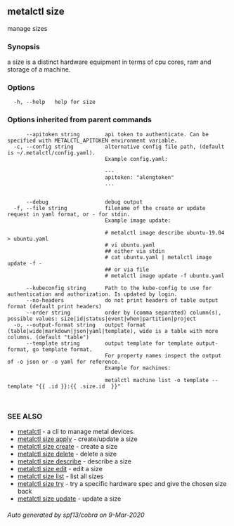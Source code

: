 ## metalctl size

manage sizes

### Synopsis

a size is a distinct hardware equipment in terms of cpu cores, ram and storage of a machine.

### Options

```
  -h, --help   help for size
```

### Options inherited from parent commands

```
      --apitoken string        api token to authenticate. Can be specified with METALCTL_APITOKEN environment variable.
  -c, --config string          alternative config file path, (default is ~/.metalctl/config.yaml).
                               Example config.yaml:
                               
                               ---
                               apitoken: "alongtoken"
                               ...
                               
                               
      --debug                  debug output
  -f, --file string            filename of the create or update request in yaml format, or - for stdin.
                               Example image update:
                               
                               # metalctl image describe ubuntu-19.04 > ubuntu.yaml
                               # vi ubuntu.yaml
                               ## either via stdin
                               # cat ubuntu.yaml | metalctl image update -f -
                               ## or via file
                               # metalctl image update -f ubuntu.yaml
                               
      --kubeconfig string      Path to the kube-config to use for authentication and authorization. Is updated by login.
      --no-headers             do not print headers of table output format (default print headers)
      --order string           order by (comma separated) column(s), possible values: size|id|status|event|when|partition|project
  -o, --output-format string   output format (table|wide|markdown|json|yaml|template), wide is a table with more columns. (default "table")
      --template string        output template for template output-format, go template format.
                               For property names inspect the output of -o json or -o yaml for reference.
                               Example for machines:
                               
                               metalctl machine list -o template --template "{{ .id }}:{{ .size.id  }}"
                               
                               
```

### SEE ALSO

* [metalctl](metalctl.md)	 - a cli to manage metal devices.
* [metalctl size apply](metalctl_size_apply.md)	 - create/update a size
* [metalctl size create](metalctl_size_create.md)	 - create a size
* [metalctl size delete](metalctl_size_delete.md)	 - delete a size
* [metalctl size describe](metalctl_size_describe.md)	 - describe a size
* [metalctl size edit](metalctl_size_edit.md)	 - edit a size
* [metalctl size list](metalctl_size_list.md)	 - list all sizes
* [metalctl size try](metalctl_size_try.md)	 - try a specific hardware spec and give the chosen size back
* [metalctl size update](metalctl_size_update.md)	 - update a size

###### Auto generated by spf13/cobra on 9-Mar-2020
